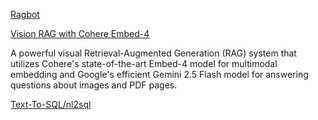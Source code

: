 [Ragbot](https://github.com/snsupratim/RagBot/blob/main/index.py)

[Vision RAG with Cohere Embed-4](https://github.com/Shubhamsaboo/awesome-llm-apps/tree/main/rag_tutorials/vision_rag)

A powerful visual Retrieval-Augmented Generation (RAG) system that utilizes Cohere's state-of-the-art Embed-4 model for multimodal embedding and Google's efficient Gemini 2.5 Flash model for answering questions about images and PDF pages.

[Text-To-SQL/nl2sql](https://github.com/snsupratim/Text-To-SQL/blob/main/nl2sql.py)

